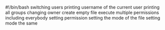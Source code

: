 #!/bin/bash
switching users
printing username of the current user
printing all groups
changing owner
create empty file
execute
multiple permissions
including everybody
setting permission
setting the mode of the file
setting mode the same
